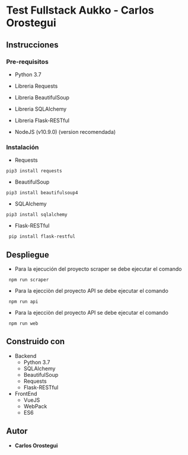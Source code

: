 # Test Fullstack Aukko - Carlos Orostegui

##  Instrucciones

### Pre-requisitos

* Python 3.7
* Libreria Requests
* Libreria BeautifulSoup
* Libreria SQLAlchemy
* Libreria Flask-RESTful

* NodeJS (v10.9.0) (version recomendada)

### Instalación

* Requests
```
pip3 install requests
```
* BeautifulSoup
```
pip3 install beautifulsoup4
```
* SQLAlchemy
```
pip3 install sqlalchemy
```
* Flask-RESTful
```
 pip install flask-restful
```

## Despliegue

* Para la ejecución del proyecto scraper se debe ejecutar el comando
```
 npm run scraper
```

* Para la ejecciòn del proyecto API se debe ejecutar el comando
```
 npm run api
```

* Para la ejecciòn del proyecto API se debe ejecutar el comando
```
 npm run web
```
## Construido con

* Backend
    * Python 3.7
    * SQLAlchemy
    * BeautifulSoup
    * Requests
    * Flask-RESTful
* FrontEnd
    * VueJS
    * WebPack
    * ES6

## Autor

* **Carlos Orostegui** 
